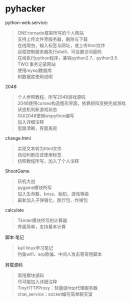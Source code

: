 # pyhacker
python-web.service:<br>
> ONE:tornado框架所写的个人网站<br>
> 支持上传文件至服务器，删除与下载<br>
> 在线爬虫，输入标签与网址，或上传html文件<br>
> 远程控制服务器执行shell，可设置访问密码<br>
> 在线执行python程序，兼容python2.7、python3.5<br>
> TWO:事务记录网站<br>
> 使用mysql数据库<br>
> 附数据库使用说明<br>

2048:<br>
> 个人参照教程，所写2048游戏源码<br>
> 2048使用curses构造图形界面，依靠矩阵变换完成游戏<br>
> 状态机判断游戏状态<br>
> GUI2048使用wxpython编写<br>
> 加入详细注释<br>
> 思路清晰，界面美观<br>

change.html<br>
> 实现文本转为html文件<br>
> 自动判断应该使用标签<br>
> 仿照教程所写，加入了个人注释<br>

ShootGame<br>
> 灰机大战<br>
> pygame模块所写<br>
> 加入生命数、boss、敌机、游戏等级<br>
> 最新加入子弹强化、医疗包、炸弹包<br>

calculate<br>
> Tkinter模块所写的计算器<br>
> 界面简单，支持基本计算<br>

脚本·笔记<br>
> kali linux学习笔记<br>
> 钓鱼wifi、arp欺骗、中间人攻击等常用脚本<br>

转载源码<br>
> 常用模块源码<br>
> 尽可能加入详细注释<br>
> TinyHTTPProxy：轻量级http代理服务器<br>
> chat_service：socket编写简单聊天室<br>
